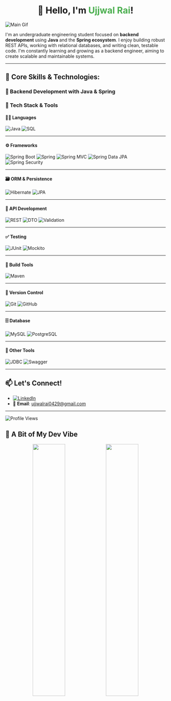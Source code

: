 <h1 align="center">👋 Hello, I'm <span style="color:#4CAF50;">Ujjwal Rai</span>!</h1>

![Main Gif](https://user-images.githubusercontent.com/74038190/225813708-98b745f2-7d22-48cf-9150-083f1b00d6c9.gif)




I'm an undergraduate engineering student focused on **backend development** using **Java** and the **Spring ecosystem**. I enjoy building robust REST APIs, working with relational databases, and writing clean, testable code. I'm constantly learning and growing as a backend engineer, aiming to create scalable and maintainable systems.

---

## 🚀 Core Skills & Technologies:

### 🧠 Backend Development with Java & Spring
### 🚀 Tech Stack & Tools

#### 🧑‍💻 Languages
![Java](https://img.shields.io/badge/Java-ED8B00?style=for-the-badge&logo=java&logoColor=white)
![SQL](https://img.shields.io/badge/SQL-003B57?style=for-the-badge&logo=postgresql&logoColor=white)

---

#### ⚙️ Frameworks
![Spring Boot](https://img.shields.io/badge/Spring_Boot-6DB33F?style=for-the-badge&logo=spring-boot&logoColor=white)
![Spring](https://img.shields.io/badge/Spring_Framework-6DB33F?style=for-the-badge&logo=spring&logoColor=white)
![Spring MVC](https://img.shields.io/badge/Spring_MVC-6DB33F?style=for-the-badge&logo=spring&logoColor=white)
![Spring Data JPA](https://img.shields.io/badge/Spring_Data_JPA-6DB33F?style=for-the-badge&logo=spring&logoColor=white)
![Spring Security](https://img.shields.io/badge/Spring_Security-6DB33F?style=for-the-badge&logo=spring-security&logoColor=white)

---

#### 🗃 ORM & Persistence
![Hibernate](https://img.shields.io/badge/Hibernate-59666C?style=for-the-badge&logo=hibernate&logoColor=white)
![JPA](https://img.shields.io/badge/JPA-007396?style=for-the-badge&logo=java&logoColor=white)

---

#### 🔗 API Development
![REST](https://img.shields.io/badge/REST_API-02569B?style=for-the-badge&logo=rest&logoColor=white)
![DTO](https://img.shields.io/badge/DTO-FF6F00?style=for-the-badge)
![Validation](https://img.shields.io/badge/Validation-4CAF50?style=for-the-badge)

---

#### ✅ Testing
![JUnit](https://img.shields.io/badge/JUnit-25A162?style=for-the-badge&logo=junit5&logoColor=white)
![Mockito](https://img.shields.io/badge/Mockito-1E8CBE?style=for-the-badge)

---

#### 🧰 Build Tools
![Maven](https://img.shields.io/badge/Maven-C71A36?style=for-the-badge&logo=apache-maven&logoColor=white)

---

#### 🔄 Version Control
![Git](https://img.shields.io/badge/Git-F05032?style=for-the-badge&logo=git&logoColor=white)
![GitHub](https://img.shields.io/badge/GitHub-181717?style=for-the-badge&logo=github&logoColor=white)

---

#### 🗄️ Database
![MySQL](https://img.shields.io/badge/MySQL-00758F?style=for-the-badge&logo=mysql&logoColor=white)
![PostgreSQL](https://img.shields.io/badge/PostgreSQL-4169E1?style=for-the-badge&logo=postgresql&logoColor=white)

---

#### 🧪 Other Tools
![JDBC](https://img.shields.io/badge/JDBC-336791?style=for-the-badge&logo=java&logoColor=white)
![Swagger](https://img.shields.io/badge/Swagger-85EA2D?style=for-the-badge&logo=swagger&logoColor=black)


---

## 📫 Let's Connect!

- [![LinkedIn](https://img.shields.io/badge/LinkedIn-0077B5?style=for-the-badge&logo=linkedin&logoColor=white)](https://www.linkedin.com/in/ujjwal-rai-89b700324)
- 📧 **Email**: ujjwalrai0429@gmail.com

---

![Profile Views](https://komarev.com/ghpvc/?username=ujjwalrai17&color=green)

## 🎥 A Bit of My Dev Vibe

<div align="center">
  <img src="https://media.giphy.com/media/ZVik7pBtu9dNS/giphy.gif" width="45%" />
  <img src="https://media.giphy.com/media/f3iwJFOVOwuy7K6FFw/giphy.gif" width="45%" />
</div>

<!---
ujjwalrai17/ujjwalrai17 is a ✨ special ✨ repository because its `README.md` (this file) appears on your GitHub profile.
You can click the Preview link to take a look at your changes.
--->
